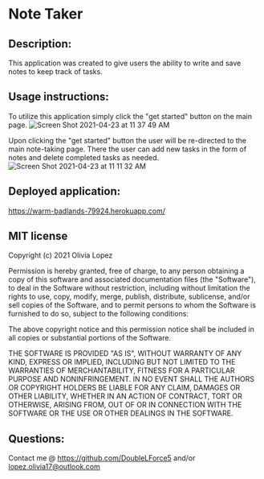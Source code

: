 # Note Taker

## Description:
This application was created to give users the ability to write and save notes to keep track of tasks. 

## Usage instructions: 
To utilize this application simply click the "get started" button on the main page. 
![Screen Shot 2021-04-23 at 11 37 49 AM](https://user-images.githubusercontent.com/73543476/115902761-6419ed80-a428-11eb-8fc8-54e73bae7655.png)

Upon clicking the "get started" button the user will be re-directed to the main note-taking page. There the user can add new tasks in the form of notes and delete completed tasks as needed. 
![Screen Shot 2021-04-23 at 11 11 32 AM](https://user-images.githubusercontent.com/73543476/115901054-52cfe180-a426-11eb-95ee-f2844314d0bb.png)

## Deployed application:
https://warm-badlands-79924.herokuapp.com/

## MIT license
Copyright (c) 2021 Olivia Lopez

Permission is hereby granted, free of charge, to any person obtaining a copy
of this software and associated documentation files (the "Software"), to deal
in the Software without restriction, including without limitation the rights
to use, copy, modify, merge, publish, distribute, sublicense, and/or sell
copies of the Software, and to permit persons to whom the Software is
furnished to do so, subject to the following conditions:

The above copyright notice and this permission notice shall be included in all
copies or substantial portions of the Software.

THE SOFTWARE IS PROVIDED "AS IS", WITHOUT WARRANTY OF ANY KIND, EXPRESS OR
IMPLIED, INCLUDING BUT NOT LIMITED TO THE WARRANTIES OF MERCHANTABILITY,
FITNESS FOR A PARTICULAR PURPOSE AND NONINFRINGEMENT. IN NO EVENT SHALL THE
AUTHORS OR COPYRIGHT HOLDERS BE LIABLE FOR ANY CLAIM, DAMAGES OR OTHER
LIABILITY, WHETHER IN AN ACTION OF CONTRACT, TORT OR OTHERWISE, ARISING FROM,
OUT OF OR IN CONNECTION WITH THE SOFTWARE OR THE USE OR OTHER DEALINGS IN THE
SOFTWARE.

## Questions:
Contact me @ https://github.com/DoubleLForce5 and/or lopez.olivia17@outlook.com 
